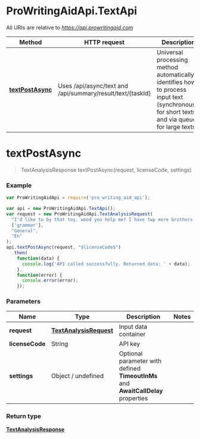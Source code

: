 # ProWritingAidApi.TextApi

All URIs are relative to *https://api.prowritingaid.com*

Method | HTTP request | Description
------------- | ------------- | -------------
[**textPostAsync**](TextApi.md#textPostAsync) | Uses /api/async/text and /api/summary/result/text/{taskId} | Universal processing method automatically identifies how to process input text (synchronously for short texts and via queue for large texts)

<a name="textPostAsync"></a>
# **textPostAsync**
> TextAnalysisResponse textPostAsync(request, licenseCode, settings)



### Example
```javascript
var ProWritingAidApi = require('pro_writing_aid_api');

var api = new ProWritingAidApi.TextApi();
var request = new ProWritingAidApi.TextAnalysisRequest(
  "I'd like to by that toy. wood you help me? I have twp more brothers.",
  ['grammar'],
  "General",
  "En"
);
api.textPostAsync(request, "$licenseCode$")
  .then(
    function(data) {
      console.log('API called successfully. Returned data: ' + data);
    }, 
    function(error) {
      console.error(error);
    });

```

### Parameters

Name | Type | Description  | Notes
------------- | ------------- | ------------- | -------------
 **request** | [**TextAnalysisRequest**](TextAnalysisRequest.md)| Input data container |
 **licenseCode** | String | API key |
 **settings** | Object / undefined | Optional parameter with defined **TimeoutInMs** and **AwaitCallDelay** properties |


### Return type

[**TextAnalysisResponse**](TextAnalysisResponse.md)
